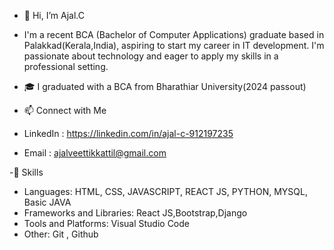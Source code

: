 - 👋 Hi, I’m Ajal.C
- I'm a recent BCA (Bachelor of Computer Applications) graduate based in Palakkad(Kerala,India), aspiring to start my career in IT development. I'm passionate about technology and eager to apply my skills in a professional setting.
- 🎓 I graduated with a BCA from Bharathiar University(2024 passout)

- 📫 Connect with Me
  
- LinkedIn : https://linkedin.com/in/ajal-c-912197235
- Email : ajalveettikkattil@gmail.com

-🚀 Skills

- Languages: HTML, CSS, JAVASCRIPT, REACT JS, PYTHON, MYSQL, Basic JAVA
- Frameworks and Libraries: React JS,Bootstrap,Django
- Tools and Platforms: Visual Studio Code
- Other: Git , Github
<!---
Ajalveettikkattil/Ajalveettikkattil is a ✨ special ✨ repository because its `README.md` (this file) appears on your GitHub profile.
You can click the Preview link to take a look at your changes.
--->
